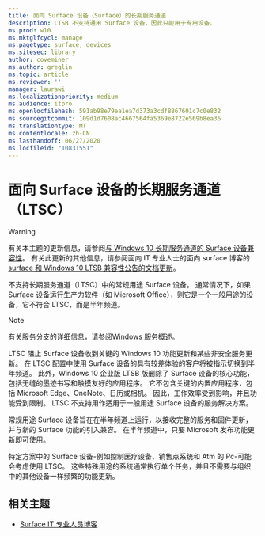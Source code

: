 ```yaml
---
title: 面向 Surface 设备（Surface）的长期服务通道
description: LTSB 不支持通用 Surface 设备，因此只能用于专用设备。
ms.prod: w10
ms.mktglfcycl: manage
ms.pagetype: surface, devices
ms.sitesec: library
author: coveminer
ms.author: greglin
ms.topic: article
ms.reviewer: ''
manager: laurawi
ms.localizationpriority: medium
ms.audience: itpro
ms.openlocfilehash: 591ab98e79ea1ea7d373a3cdf8867601c7c0e832
ms.sourcegitcommit: 109d1d7608ac4667564fa5369e8722e569b8ea36
ms.translationtype: MT
ms.contentlocale: zh-CN
ms.lasthandoff: 06/27/2020
ms.locfileid: "10831551"
---
```

# 面向 Surface 设备的长期服务通道（LTSC）

>[!WARNING]
>有关本主题的更新信息，请参阅[与 Windows 10 长期服务通道的 Surface 设备兼容性](surface-device-compatibility-with-windows-10-ltsc.md)。 有关此更新的其他信息，请参阅面向 IT 专业人士的面向 surface 博客的[surface 和 Windows 10 LTSB 兼容性公告的文档更新](https://blogs.technet.microsoft.com/surface/2017/04/11/documentation-updates-for-surface-and-windows-10-ltsb-compatibility)。

不支持长期服务通道（LTSC）中的常规用途 Surface 设备。 通常情况下，如果 Surface 设备运行生产力软件（如 Microsoft Office），则它是一个一般用途的设备，它不符合 LTSC，而是半年频道。 

>[!NOTE]
>有关服务分支的详细信息，请参阅[Windows 服务概述](https://technet.microsoft.com/itpro/windows/manage/waas-overview)。

LTSC 阻止 Surface 设备收到关键的 Windows 10 功能更新和某些非安全服务更新。 在 LTSC 配置中使用 Surface 设备的具有较差体验的客户将被指示切换到半年频道。 此外，Windows 10 企业版 LTSB 版删除了 Surface 设备的核心功能，包括无缝的墨迹书写和触摸友好的应用程序。 它不包含关键的内置应用程序，包括 Microsoft Edge、OneNote、日历或相机。 因此，工作效率受到影响，并且功能受到限制。 LTSC 不支持用作适用于一般用途 Surface 设备的服务解决方案。 

常规用途 Surface 设备旨在在半年频道上运行，以接收完整的服务和固件更新，并与新的 Surface 功能的引入兼容。 在半年频道中，只要 Microsoft 发布功能更新即可使用。

特定方案中的 Surface 设备-例如控制医疗设备、销售点系统和 Atm 的 Pc-可能会考虑使用 LTSC。 这些特殊用途的系统通常执行单个任务，并且不需要与组织中的其他设备一样频繁的功能更新。 

##  <a name="related-topics"></a>相关主题

- [Surface IT 专业人员博客](https://techcommunity.microsoft.com/t5/Surface-IT-Pro-Blog/bg-p/SurfaceITPro)

